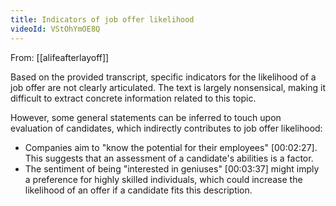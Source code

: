 ```yaml
---
title: Indicators of job offer likelihood
videoId: VStOhYmOE8Q
---
```


From: [[alifeafterlayoff]] <br/> 

Based on the provided transcript, specific indicators for the likelihood of a job offer are not clearly articulated. The text is largely nonsensical, making it difficult to extract concrete information related to this topic.

However, some general statements can be inferred to touch upon evaluation of candidates, which indirectly contributes to job offer likelihood:

*   Companies aim to "know the potential for their employees" <a class="yt-timestamp" data-t="00:02:27">[00:02:27]</a>. This suggests that an assessment of a candidate's abilities is a factor.
*   The sentiment of being "interested in geniuses" <a class="yt-timestamp" data-t="00:03:37">[00:03:37]</a> might imply a preference for highly skilled individuals, which could increase the likelihood of an offer if a candidate fits this description.